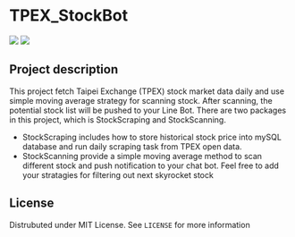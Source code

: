 # TPEX_StockBot
<p>
	<img src="https://img.shields.io/badge/-Python-61DAFB?logo=python&style=plastic">
	<img src="https://img.shields.io/github/license/WeiTaKuan/TPEX_StockBot">
	</p>

## Project description
This project fetch Taipei Exchange (TPEX) stock market data daily and use simple moving average strategy for scanning stock. After scanning, the potential stock list will be pushed to your Line Bot.
There are two packages in this project, which is StockScraping and StockScanning.
- StockScraping includes how to store historical stock price into mySQL database and run daily scraping task from TPEX open data.
- StockScanning provide a simple moving average method to scan different stock and push notification to your chat bot. Feel free to add your stratagies for filtering out next skyrocket stock

## License
Distrubuted under MIT License. See `LICENSE` for more information


